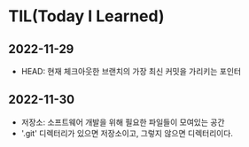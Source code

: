 #   TIL(Today I Learned)

##  2022-11-29
- HEAD: 현재 체크아웃한 브랜치의 가장 최신 커밋을 가리키는 포인터

##  2022-11-30
- 저장소: 소프트웨어 개발을 위해 필요한 파일들이 모여있는 공간
- '.git' 디렉터리가 있으면 저장소이고, 그렇지 않으면 디렉터리이다.
